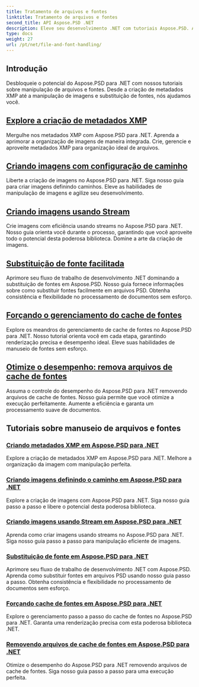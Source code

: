 ```yaml
---
title: Tratamento de arquivos e fontes
linktitle: Tratamento de arquivos e fontes
second_title: API Aspose.PSD .NET
description: Eleve seu desenvolvimento .NET com tutoriais Aspose.PSD. Aprenda substituição de fontes, criação de metadados XMP e gerenciamento de cache para eficiência ideal do fluxo de trabalho.
type: docs
weight: 27
url: /pt/net/file-and-font-handling/
---
```

## Introdução

Desbloqueie o potencial do Aspose.PSD para .NET com nossos tutoriais sobre manipulação de arquivos e fontes. Desde a criação de metadados XMP até a manipulação de imagens e substituição de fontes, nós ajudamos você.

## [Explore a criação de metadados XMP](./create-xmp-metadata/)
Mergulhe nos metadados XMP com Aspose.PSD para .NET. Aprenda a aprimorar a organização de imagens de maneira integrada. Crie, gerencie e aproveite metadados XMP para organização ideal de arquivos.

## [Criando imagens com configuração de caminho](./create-images-setting-path/)
Liberte a criação de imagens no Aspose.PSD para .NET. Siga nosso guia para criar imagens definindo caminhos. Eleve as habilidades de manipulação de imagens e agilize seu desenvolvimento.

## [Criando imagens usando Stream](./create-images-using-stream/)
Crie imagens com eficiência usando streams no Aspose.PSD para .NET. Nosso guia orienta você durante o processo, garantindo que você aproveite todo o potencial desta poderosa biblioteca. Domine a arte da criação de imagens.

## [Substituição de fonte facilitada](./font-replacement/)
Aprimore seu fluxo de trabalho de desenvolvimento .NET dominando a substituição de fontes em Aspose.PSD. Nosso guia fornece informações sobre como substituir fontes facilmente em arquivos PSD. Obtenha consistência e flexibilidade no processamento de documentos sem esforço.

## [Forçando o gerenciamento do cache de fontes](./force-font-cache/)
Explore os meandros do gerenciamento de cache de fontes no Aspose.PSD para .NET. Nosso tutorial orienta você em cada etapa, garantindo renderização precisa e desempenho ideal. Eleve suas habilidades de manuseio de fontes sem esforço.

## [Otimize o desempenho: remova arquivos de cache de fontes](./remove-font-cache-files/)
Assuma o controle do desempenho do Aspose.PSD para .NET removendo arquivos de cache de fontes. Nosso guia permite que você otimize a execução perfeitamente. Aumente a eficiência e garanta um processamento suave de documentos.

## Tutoriais sobre manuseio de arquivos e fontes
### [Criando metadados XMP em Aspose.PSD para .NET](./create-xmp-metadata/)
Explore a criação de metadados XMP em Aspose.PSD para .NET. Melhore a organização da imagem com manipulação perfeita.
### [Criando imagens definindo o caminho em Aspose.PSD para .NET](./create-images-setting-path/)
Explore a criação de imagens com Aspose.PSD para .NET. Siga nosso guia passo a passo e libere o potencial desta poderosa biblioteca.
### [Criando imagens usando Stream em Aspose.PSD para .NET](./create-images-using-stream/)
Aprenda como criar imagens usando streams no Aspose.PSD para .NET. Siga nosso guia passo a passo para manipulação eficiente de imagens.
### [Substituição de fonte em Aspose.PSD para .NET](./font-replacement/)
Aprimore seu fluxo de trabalho de desenvolvimento .NET com Aspose.PSD. Aprenda como substituir fontes em arquivos PSD usando nosso guia passo a passo. Obtenha consistência e flexibilidade no processamento de documentos sem esforço.
### [Forçando cache de fontes em Aspose.PSD para .NET](./force-font-cache/)
Explore o gerenciamento passo a passo do cache de fontes no Aspose.PSD para .NET. Garanta uma renderização precisa com esta poderosa biblioteca .NET. 
### [Removendo arquivos de cache de fontes em Aspose.PSD para .NET](./remove-font-cache-files/)
Otimize o desempenho do Aspose.PSD para .NET removendo arquivos de cache de fontes. Siga nosso guia passo a passo para uma execução perfeita.